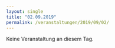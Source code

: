 ```yaml
---
layout: single
title: "02.09.2019"
permalink: /veranstaltungen/2019/09/02/
---
```


Keine Veranstaltung an diesem Tag.
